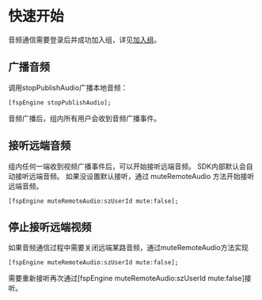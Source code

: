 # 快速开始

音频通信需要登录后并成功加入组，详见[加入组](../platform/prepare_mac.md)。

## 广播音频

调用stopPublishAudio广播本地音频：

```objc
[fspEngine stopPublishAudio];
```

音频广播后，组内所有用户会收到音频广播事件。

## 接听远端音频

组内任何一端收到视频广播事件后，可以开始接听远端音频。
SDK内部默认会自动接听远端音频。
如果没设置默认接听，通过 muteRemoteAudio 方法开始接听远端音频。

```objc
[fspEngine muteRemoteAudio:szUserId mute:false];
```

## 停止接听远端视频

如果音频通信过程中需要关闭远端某路音频，通过muteRemoteAudio方法实现

```objc
[fspEngine muteRemoteAudio:szUserId mute:false];
```

需要重新接听再次通过[fspEngine muteRemoteAudio:szUserId mute:false]接听。
